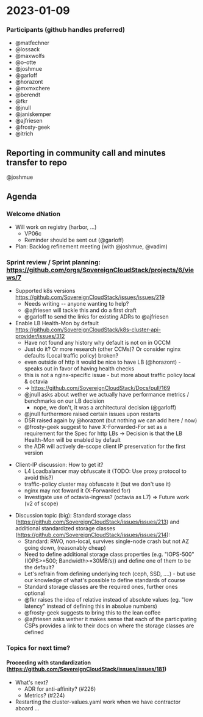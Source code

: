 # 2023-01-09
### Participants (github handles preferred)
* @matfechner
* @lossack
* @maxwolfs
* @o-otte
* @joshmue
* @garloff
* @horazont
* @mxmxchere
* @berendt
* @fkr
* @jnull
* @janiskemper
* @ajfriesen
* @frosty-geek
* @itrich
## Reporting in community call and minutes transfer to repo
  @joshmue
## Agenda 
### Welcome dNation
* Will work on registry (harbor, ...)
  * VP06c
  * Reminder should be sent out (@garloff)
* Plan: Backlog refinement meeting (with @joshmue, @vadim)
### Sprint review / Sprint planning: https://github.com/orgs/SovereignCloudStack/projects/6/views/7
* Supported k8s versions https://github.com/SovereignCloudStack/issues/issues/219
  - Needs writing -- anyone wanting to help?
  - @ajfriesen will tackle this and do a first draft
  - @garloff to send the links for existing ADRs to @ajfriesen
* Enable LB Health-Mon by default https://github.com/SovereignCloudStack/k8s-cluster-api-provider/issues/312
  - Have not found any history why default is not on in OCCM
  - Just do it? Or more research (other CCMs)? Or consider nginx defaults (Local traffic policy) broken?
  - even outside of http it would be nice to have LB (@horazont) - speaks out in favor of having health checks
  - this is not a nginx-specific issue - but more about traffic policy local & octavia
  - -> https://github.com/SovereignCloudStack/Docs/pull/169
  - @jnull asks about wether we actually have performance metrics / benchmarks on our LB decision
    - nope, we don't, it was a architectural decision (@garloff)
  - @jnull furthermore raised certain issues upon restarts
  - DSR raised again by @horazont (but nothing we can add here / now)
  - @frosty-geek suggest to have X-Forwarded-For set as a requirement for the Spec for http LBs
-> Decision is that the LB Health-Mon will be enabled by default
  * the ADR will actively de-scope client IP preservation for the first version
- Client-IP discussion: How to get it?
  * L4 Loadbalancer may obfuscate it (TODO: Use proxy protocol to avoid this?)
  * traffic-policy cluster may obfuscate it (but we don't use it)
  * nginx may not foward it (X-Forwarded for)
  - Investigate use of octavia-ingress? (octavia as L7)
  => Future work (v2 of scope)
* Discussion topic (big): Standard storage class (https://github.com/SovereignCloudStack/issues/issues/213) and additional standardized storage classes (https://github.com/SovereignCloudStack/issues/issues/214):
  - Standard: RWO, non-local, survives single-node crash but not AZ going down, (reasonably cheap)
  - Need to define additional storage class properties (e.g. "IOPS-500" (IOPS>=500; Bandwidth>=30MB/s)) and define one of them to be the default?
  - Let's refrain from defining underlying tech (ceph, SSD, ....) - but use our knowledge of what's possible to define standards of course
  - Standard storage classes are the required ones, further ones optional 
  - @fkr raises the idea of relative instead of absolute values (eg. "low latency" instead of defining this in absolue numbers)
  - @frosty-geek suggests to bring this to the lean coffee
  - @ajfriesen asks wether it makes sense that each of the participating CSPs provides a link to their docs on where the storage classes are defined


### Topics for next time?
#### Proceeding with standardization (https://github.com/SovereignCloudStack/issues/issues/181)
* What's next?
  - ADR for anti-affinity? (#226)
  - Metrics? (#224)
* Restarting the cluster-values.yaml work when we have contractor aboard ...

